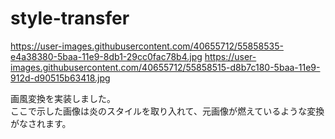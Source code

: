 # style-transfer

https://user-images.githubusercontent.com/40655712/55858535-e4a38380-5baa-11e9-8db1-29cc0fac78b4.jpg
https://user-images.githubusercontent.com/40655712/55858515-d8b7c180-5baa-11e9-912d-d90515b63418.jpg

画風変換を実装しました。  
ここで示した画像は炎のスタイルを取り入れて、元画像が燃えているような変換がなされます。
